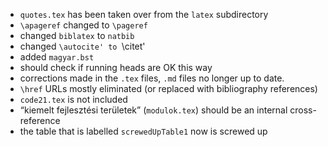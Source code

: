 * `quotes.tex` has been taken over from the `latex` subdirectory
* `\apageref` changed to `\pageref`
* changed `biblatex` to `natbib`
* changed `\autocite' to `\citet'
* added `magyar.bst`
* should check if running heads are OK this way
* corrections made in the `.tex` files, `.md` files no longer up to date.
* `\href` URLs mostly eliminated (or replaced with bibliography references)
* `code21.tex` is not included
* “kiemelt fejlesztési területek” (`modulok.tex`) should be an
  internal cross-reference
* the table that is labelled `screwedUpTable1` now is screwed up
